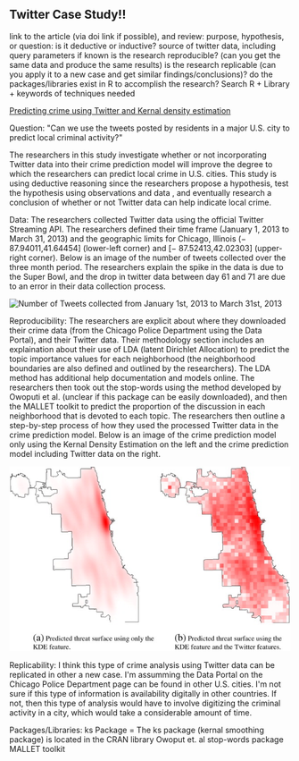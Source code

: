

## Twitter Case Study!!

link to the article (via doi link if possible), and review:
purpose, hypothesis, or question: is it deductive or inductive?
source of twitter data, including query parameters if known
is the research reproducible? (can you get the same data and produce the same results)
is the research replicable (can you apply it to a new case  and get similar findings/conclusions)?
do the packages/libraries  exist in R to accomplish the research? Search R + Library + keywords of techniques needed


[Predicting crime using Twitter and Kernal density estimation](pdf.pdf)


Question: "Can we use the tweets posted by residents in a major U.S. city to predict local criminal activity?" 

The researchers in this study investigate whether or not incorporating Twitter data into their crime prediction model will improve the degree to which the researchers can predict local crime in U.S. cities. This study is using deductive reasoning since the researchers propose a hypothesis, test the hypothesis using observations and data , and eventually research a conclusion of whether or not Twitter data can help indicate local crime. 


Data: The researchers collected Twitter data using the official Twitter Streaming API. The researchers defined their time frame (January 1, 2013 to March 31, 2013) and the geographic limits for Chicago, Illinois (− 87.94011,41.64454] (lower-left corner) and [− 87.52413,42.02303] (upper-right corner). Below is an image of the number of tweets collected over the three month period. The researchers explain the spike in the data is due to the Super Bowl, and the drop in twitter data between day 61 and 71 are due to an error in their data collection process.

![Number of Tweets collected from January 1st, 2013 to March 31st, 2013](NumberTweets)


Reproducibility: The researchers are explicit about where they downloaded their crime data (from the Chicago Police Department using the Data Portal), and their Twitter data. Their methodology section includes an explaination about their use of LDA (latent Dirichlet Allocation) to predict the topic importance values for each neighborhood (the neighborhood boundaries are also defined and outlined by the researchers). The LDA method has additional help documentation and models online. The researchers then took out the stop-words using the method developed by Owoputi et al. (unclear if this package can be easily downloaded), and then the MALLET toolkit to predict the proportion of the discussion in each neighborhood that is devoted to each topic. The researchers then outline a step-by-step process of how they used the processed Twitter data in the crime prediction model. Below is an image of the crime prediction model only using the Kernal Density Estimation on the left and the crime prediction model including Twitter data on the right. 

![Image](1-s2.0-S0167923614000268-gr5.jpg)

Replicability: I think this type of crime analysis using Twitter data can be replicated in other a new case. I'm assumming the Data Portal on the Chicago Police Department page can be found in other U.S. cities. I'm not sure if this type of information is availability digitally in other countries. If not, then this type of analysis would have to involve digitizing the criminal activity in a city, which would take a considerable amount of time. 

Packages/Libraries:
ks Package = The ks package (kernal smoothing package) is located in the CRAN library 
Owoput et. al stop-words package
MALLET toolkit

